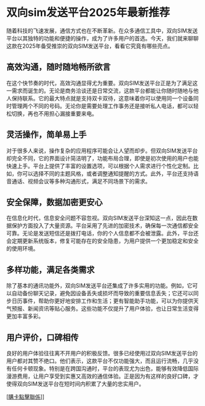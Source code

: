 # 双向sim发送平台2025年最新推荐

随着科技的飞速发展，通信方式也在不断革新。在众多通信工具中，双向SIM发送平台以其独特的功能和便捷的操作，成为了许多用户的首选。今天，我们就来聊聊这款在2025年备受推崇的双向SIM发送平台，看看它究竟有哪些亮点。

## 高效沟通，随时随地畅所欲言

在这个快节奏的时代，高效沟通显得尤为重要。双向SIM发送平台正是为了满足这一需求而诞生的。无论是商务洽谈还是日常交流，这款平台都能让你随时随地与他人保持联系。它的最大特点就是支持双卡双待，这意味着你可以使用同一个设备同时管理两个不同的号码。无论你是需要处理工作事务还是接听私人电话，都可以轻松切换，再也不用担心漏接重要来电。

## 灵活操作，简单易上手

对于很多人来说，操作复杂的应用程序可能会让人望而却步。但双向SIM发送平台却完全不同，它的界面设计简洁明了，功能布局合理，即使是初次使用的用户也能快速上手。平台上提供了丰富的设置选项，可以根据个人需求进行个性化定制。比如，你可以选择不同的主题风格，或者调整通知提醒的方式。此外，平台还支持语音通话、视频会议等多种沟通形式，满足不同场景下的需求。

## 安全保障，数据加密更安心

在信息化时代，信息安全问题不容忽视。双向SIM发送平台深知这一点，因此在数据保护方面投入了大量资源。平台采用了先进的加密技术，确保每一次通信都安全可靠。无论是发送短信还是拨打电话，你的个人信息都不会被泄露。此外，平台还会定期更新系统版本，修复可能存在的安全隐患，为用户提供一个更加稳定和安全的使用环境。

## 多样功能，满足各类需求

除了基本的通讯功能外，双向SIM发送平台还集成了许多实用的功能。例如，它可以自动备份聊天记录，避免因设备丢失或损坏而导致的重要信息丢失；它还可以同步日历事件，帮助你更好地安排工作和生活；更有智能助手功能，可以为你提供天气预报、新闻资讯等贴心服务。这些功能不仅提升了用户体验，也让日常生活变得更加丰富多彩。

## 用户评价，口碑相传

良好的用户体验往往离不开用户的积极反馈。很多已经使用过双向SIM发送平台的用户都对其赞不绝口。他们表示，这款平台不仅功能强大，而且运行流畅，几乎没有任何卡顿现象。特别是在跨国沟通时，平台的表现尤为出色，能够有效降低国际漫游费用，让用户享受到实惠又高效的通信体验。正是因为有这样的良好口碑，才使得双向SIM发送平台在短时间内积累了大量的忠实用户。

[[購卡點擊聯係](https://t.me/s/SXDXQF)]]